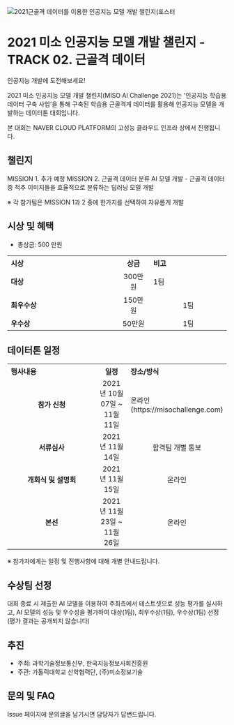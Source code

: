 ![2021근골격 데이터를 이용한 인공지능 모델 개발 챌린지(포스터](https://user-images.githubusercontent.com/92664643/139572402-ae0643f0-e4cc-4e7f-9332-b8f3ac195bbb.jpg)


# 2021 미소 인공지능 모델 개발 챌린지 - TRACK 02. 근골격 데이터
인공지능 개발에 도전해보세요! <p>

2021 미소 인공지능 모델 개발 챌린지(MISO AI Challenge 2021)는 '인공지능 학습용 데이터 구축 사업'을 통해 구축된 학습용 근골격계 데이터를 활용해 인공지능 모델을 개발하는 데이터톤 대회입니다. <p>
본 대회는 NAVER CLOUD PLATFORM의 고성능 클라우드 인프라 상에서 진행됩니다.
<br>  
  
## 챌린지
MISSION 1. 추가 예정
MISSION 2. 근골격 데이터 분류 AI 모델 개발
          - 근골격 데이터 중 척추 이미지들을 효율적으로 분류하는 딥러닝 모델 개발<p>
  
※ 각 참가팀은 MISSION 1과 2 중에 한가지를 선택하여 자유롭게 개발
            
## 시상 및 혜택
- 총상금: 500 만원<br>

<table class="tbl_prize">
  <tr>
    <th style="text-align:left;width:50%">시상</th>
    <th style="text-align:center;width:15%">상금</th>
        <th style="text-align:left;width:35%">비고</th>
  </tr>
  <tr>
    <td>
      <strong>대상</strong><br>
    </td>
    <td align=center> 300만원 </td>
    <td> 1팀 </td>
  </tr>
    <tr>
    <td>
      <strong>최우수상</strong><br>
    </td>
    <td style="text-align:center"> 150만원</td>
        <td align=center> 1팀 </td>
   </tr>
      <tr>
    <td>
      <strong>우수상</strong><br>
    </td>
    <td style="text-align:center">50만원</td>
        <td align=center> 1팀 </td>
   </tr>

</table>

   
## 데이터톤 일정
<table class="tbl_schedule">
  <tr>
    <th style="text-align:left;width:50%">행사내용</th>
    <th style="text-align:center;width:15%">일정</th>
        <th style="text-align:left;width:35%">장소/방식</th>
  </tr>
  <tr>
        <td align=center>
      <strong>참가 신청</strong><br>
    </td>
    <td style="text-align:center"> 2021년 10월 07일 ~ 11월 11일</td>
    <td> 온라인(https://misochallenge.com) </td>
  </tr>
    <tr>
        <td align=center>
      <strong>서류심사</strong><br>
    </td>
    <td style="text-align:center">2021년 11월 14일</td>
        <td align=center> 합격팀 개별 통보
    </td>
   </tr>
     <tr>
          <td align=center><strong>개회식 및 설명회</strong><br>
    </td>
    <td style="text-align:center">2021년 11월 15일</td>
        <td align=center> 온라인
    </td>
   </tr>
     <tr>
    <td align=center>
      <strong>본선</strong><br>
    </td>
    <td style="text-align:center">2021년 11월 23일 ~ 11월 26일</td>
 <td align=center> 온라인
    </td>
   </tr>
</table>
※ 참가자에게는 일정 및 진행사항에 대해 개별 안내드립니다.<br>


## 수상팀 선정
대회 종료 시 제출한 AI 모델을 이용하여 주최측에서 테스트셋으로 성능 평가를 실시하고,
AI 모델의 성능 및 우수성을 평가하여 대상(1팀), 최우수상(1팀), 우수상(1팀) 선정
(평가 결과는 공개되지 않습니다)


## 추진
- 주최: 과학기술정보통신부, 한국지능정보사회진흥원
- 주관: 가톨릭대학교 산학협력단, (주)미소정보기술

## 문의 및 FAQ
Issue 페이지에 문의글을 남기시면 담당자가 답변드립니다. <br>
